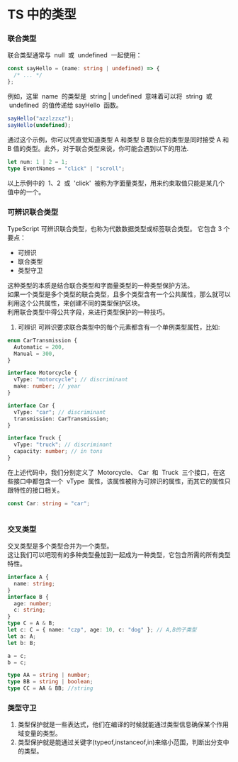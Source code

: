 <!--
 * @Author: xinxu
 * @Date: 2022-07-20 11:28:35
 * @LastEditors: xinxu
 * @LastEditTime: 2022-08-08 23:15:15
 * @FilePath: /azzlzzxz.github.io/docs/typescript/type.md
-->

# TS 中的类型

### 联合类型

联合类型通常与  null  或  undefined  一起使用：

```ts
const sayHello = (name: string | undefined) => {
  /* ... */
};
```

例如，这里  name  的类型是  string | undefined  意味着可以将  string  或  undefined  的值传递给 sayHello  函数。

```js
sayHello("azzlzzxz");
sayHello(undefined);
```

通过这个示例，你可以凭直觉知道类型 A 和类型 B 联合后的类型是同时接受 A 和 B 值的类型。此外，对于联合类型来说，你可能会遇到以下的用法.

```ts
let num: 1 | 2 = 1;
type EventNames = "click" | "scroll";
```

以上示例中的  1、2  或  'click'  被称为字面量类型，用来约束取值只能是某几个值中的一个。

### 可辨识联合类型

TypeScript 可辨识联合类型，也称为代数数据类型或标签联合类型。
它包含 3 个要点：

- 可辨识
- 联合类型
- 类型守卫

这种类型的本质是结合联合类型和字面量类型的一种类型保护方法。  
如果一个类型是多个类型的联合类型，且多个类型含有一个公共属性，那么就可以利用这个公共属性，来创建不同的类型保护区块。  
利用联合类型中得公共字段，来进行类型保护的一种技巧。

1. 可辨识
   可辨识要求联合类型中的每个元素都含有一个单例类型属性，比如:

```ts
enum CarTransmission {
  Automatic = 200,
  Manual = 300,
}

interface Motorcycle {
  vType: "motorcycle"; // discriminant
  make: number; // year
}

interface Car {
  vType: "car"; // discriminant
  transmission: CarTransmission;
}

interface Truck {
  vType: "truck"; // discriminant
  capacity: number; // in tons
}
```

在上述代码中，我们分别定义了  Motorcycle、 Car  和  Truck  三个接口，在这些接口中都包含一个  vType  属性，该属性被称为可辨识的属性，而其它的属性只跟特性的接口相关。

```ts
const Car: string = "car";
```

```ts

```

### 交叉类型

交叉类型是多个类型合并为一个类型。  
这让我们可以吧现有的多种类型叠加到一起成为一种类型，它包含所需的所有类型特性。

```ts
interface A {
  name: string;
}
interface B {
  age: number;
  c: string;
}
type C = A & B;
let c: C = { name: "czp", age: 10, c: "dog" }; // A,B的子类型
let a: A;
let b: B;

a = c;
b = c;

type AA = string | number;
type BB = string | boolean;
type CC = AA & BB; //string
```

### 类型守卫

1. 类型保护就是一些表达式，他们在编译的时候就能通过类型信息确保某个作用域变量的类型。
2. 类型保护就是能通过关键字(typeof,instanceof,in)来缩小范围，判断出分支中的类型。
